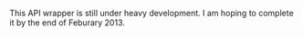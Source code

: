This API wrapper is still under heavy development. I am hoping to complete it by the end of Feburary 2013.
